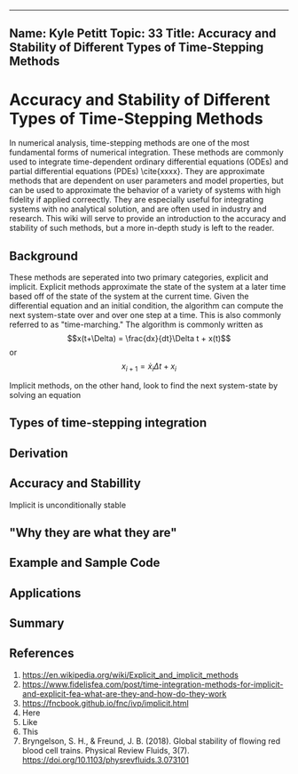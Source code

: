 ---
Name: Kyle Petitt
Topic: 33
Title: Accuracy and Stability of Different Types of Time-Stepping Methods
----

# Accuracy and Stability of Different Types of Time-Stepping Methods
In numerical analysis, time-stepping methods are one of the most fundamental forms of numerical integration. These methods are commonly used to integrate time-dependent ordinary differential equations (ODEs) and partial differential equations (PDEs) \cite{xxxx}. They are approximate methods that are dependent on user parameters and model properties, but can be used to approximate the behavior of a variety of systems with high fidelity if applied correectly. They are especially useful for integrating systems with no analytical solution, and are often used in industry and research. This wiki will serve to provide an introduction to the accuracy and stability of such methods, but a more in-depth study is left to the reader.

## Background
These methods are seperated into two primary categories, explicit and implicit. Explicit methods approximate the state of the system at a later time based off of the state of the system at the current time. Given the differential equation and an initial condition, the algorithm can compute the next system-state over and over one step at a time. This is also commonly referred to as "time-marching." The algorithm is commonly written as 
$$x(t+\Delta) = \frac{dx}{dt}\Delta t + x(t)$$
or 
$$x_{i+1} = \dot{x}_i\Delta t + x_i$$

Implicit methods, on the other hand, look to find the next system-state by solving an equation


## Types of time-stepping integration

## Derivation


## Accuracy and Stabillity
Implicit is unconditionally stable

## "Why they are what they are"

## Example and Sample Code

## Applications


## Summary

## References

1. https://en.wikipedia.org/wiki/Explicit_and_implicit_methods
2. https://www.fidelisfea.com/post/time-integration-methods-for-implicit-and-explicit-fea-what-are-they-and-how-do-they-work
3. https://fncbook.github.io/fnc/ivp/implicit.html
4. Here
5. Like
6. This
7. Bryngelson, S. H., & Freund, J. B. (2018). Global stability of flowing red blood cell trains. Physical Review Fluids, 3(7). https://doi.org/10.1103/physrevfluids.3.073101 
